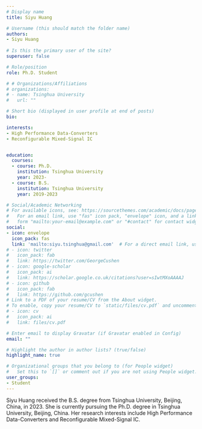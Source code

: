 ```yaml
---
# Display name
title: Siyu Huang

# Username (this should match the folder name)
authors:
- Siyu Huang
 
# Is this the primary user of the site?
superuser: false

# Role/position
role: Ph.D. Student

# # Organizations/Affiliations
# organizations:
# - name: Tsinghua University
#   url: ""

# Short bio (displayed in user profile at end of posts)
bio: 

interests:
- High Performance Data-Converters
- Reconfigurable Mixed-Signal IC


education:
  courses:
  - course: Ph.D.
    institution: Tsinghua University
    year: 2023-
  - course: B.S.
    institution: Tsinghua University
    year: 2019-2023

# Social/Academic Networking
# For available icons, see: https://sourcethemes.com/academic/docs/page-builder/#icons
#   For an email link, use "fas" icon pack, "envelope" icon, and a link in the
#   form "mailto:your-email@example.com" or "#contact" for contact widget.
social:
- icon: envelope
  icon_pack: fas
  link: 'mailto:siyu.tsinghua@gmail.com'  # For a direct email link, use "mailto:test@example.org".
# - icon: twitter
#   icon_pack: fab
#   link: https://twitter.com/GeorgeCushen
# - icon: google-scholar
#   icon_pack: ai
#   link: https://scholar.google.co.uk/citations?user=sIwtMXoAAAAJ
# - icon: github
#   icon_pack: fab
#   link: https://github.com/gcushen
# Link to a PDF of your resume/CV from the About widget.
# To enable, copy your resume/CV to `static/files/cv.pdf` and uncomment the lines below.
# - icon: cv
#   icon_pack: ai
#   link: files/cv.pdf

# Enter email to display Gravatar (if Gravatar enabled in Config)
email: ""

# Highlight the author in author lists? (true/false)
highlight_name: true

# Organizational groups that you belong to (for People widget)
#   Set this to `[]` or comment out if you are not using People widget.
user_groups:
- Student
---
```


Siyu Huang received the B.S. degree from Tsinghua University, Beijing, China, in 2023. She is currently pursuing the Ph.D. degree in Tsinghua University, Beijing, China. Her research interests include High Performance Data-Converters and Reconfigurable Mixed-Signal IC.

